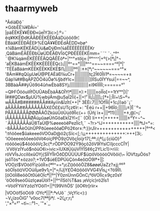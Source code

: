 # thaarmyweb

  ³ÃéïáÐô¨                                             
      ×GöbËË¼¥ÐÀí='                                          
       |pàËËKË¥¥ËÐÐ«ûeÏY3ic>[:º÷¨                            
        ëq¥KKËÐdKÃÃÐËËKËËÐÃäDúòôô9r¦                         
        ÈBáâKËËÐÃÈEÞ%ÉQÄ¥¥ËÐËdÂÈDD«bø^                       
       ±¼BàmKËKËÃDÙú&øDýÐm¼áËËËËËËËËËKr                      
      ¸QâBámËÄËËÐbÛøÚDÊÃÐVÎöÇPÐËËËËKËmm=­¨¨'    ¨·_^º^       
     ¨@K¼qámËKËËËËÃQQÃËËôª+|°^°±tôìj±:|º°^^^|+º{>[ª¡|°¬      
    'aËKBáámËKËËKKËËËËËQc}¡|||º^==°||||º^^==~~====^º|º|'     
   'TËËáBáámKËËKËËKKËKË$l1¡||||||ºº||:±±[ª¡^~~~~~~===^°×     
  '8Äm¥#qQûµUøÙ@PEAÈäÐ¼uCr+||||||||||tç2Î¢0ÎIi1ª=~~~~=+±     
  Gáp¼##BqÄPZÓÒ4üÖø%§bðYIc+|||||||||||[IÏSu0ÍYYsuï|==~~^,    
 3BBààÅ##ýÛô9ö4ûñwÈbä8SYj¡|||||||||||||±ì9¢ÌÍÍÍî;======°¹   
~QÞFÓôöuìIÍfÒUÛAbÊbäÀ&OÎYlª|||||±):+||||||±oÏÏo[==1tY°°|)|'  
Í###QDøx$µUÙ%wbýÃm@u5aÏ2Íï(+||+!¹´ÏÍ¡|¡||||¡;[ª+|;ÎÌï+\S~º=  
wÅÅÅ#B######ÅÅ##Ayiïn&ÏzÌt{++|°  3ÈÈi:7|||1OfÏÏí|+1c¡))aö¨¡¨ 
áÅÅÅÅ##ÅÅÅÅÅÅÅX£Ò££sUTçz¢îr:+:  "Èéü r++||+96Ïö;|||||¡±|È¨º= 
PÅÅÅÅÅÅÅØØØÅÀÕZkûùÛôÙúô9Îìc(+÷  (Üñj ï±+|||ª11)||||||+±,@¦~¡'
íÅÅÅÅÅÅÅÅØÃúµûaøÙñGôaEkÏ2Yi<[¨  (OÎ) Ii+++|+++++||||||±²Y÷¬^~
¨ÂÅÅÅÅÅÅáÛ8TaÙ@%øeeeòêPezÎíc1,¨ ¬?r>^íJ+++++++++++||||ªtJ=°=:
 -8ÅÅÅÅèOûhÛPPðûeeeôôøDPö2¢or±:ª:}}rJïr+++++++++++++++++|º^ª<
   ¹:tñöôee$ûakeeeôVOOaD@ö2çSïc<[;:\¡¡++++++++++++++:+++[3i;.
    'ìOôeeeeôôeeôôVö¢oïçPPÓ9zOVôçÍoïjr17[;ªª:/¡ª(¡¡:[cìûO}³  
    röôôôeü$4ôôôôVç3c{ª:rÒDPÖO92Ý9öçô2ôV9ÌYsíCïljcccCÎY|­    
   .VVôVzÍYuô$nôüO¢i>ivic>ïUXðÙûüVÏÝÎS¢¢ç2YLic1}>rïíï:       
   röVVÎsJcciIôxûOYj{SÌÍYÎîrÓðDDÛÙÙUF$ü¤ôVööööOVôôi(\~       
   ÏOVfzµÒös?jsôTös*±özzo?;+1VÓ$úëEDPÚûÇón4eô¤Ó9lª+||¦       
   VOOzI$VOöôÝïzûöÍl±{ªº^==°¡cZ¤ôôôÒZ8&øøøÚaZz?±jj:ºº³       
   söOÏsö¤VOOüiÍµe9v1¡+|°=/ïJjY£Ò4¤ôôôVVG4VÏs¿<?ö9Îl\­       
   [öOöÌí8eôôOt0üêOÍcª||º^|Ý0znÚnnGÒnC¡ºôVOÏîc±9çz0sY        
   'öOö9seóGüzIçøaÙöI1+||º^ïÍSö½T&as    ¡eVçíc}rö2Ís1        
    =VööÝYíííYzôzîYOöI1+||º(99VñÖS'     [ôO¢tr[rìir×        
     |VOOöf5öOô9    :OYcª|||ª:ªvUô¨       ;VçYïc<):)         
      ¬V¿ïzoÒíG¹     ¹v0oc7(ªª[iª/.        ~2(¿r;r¡³         
       ',"×³=²¹        ~tì~::³1¬¸           '"×`,­,    
